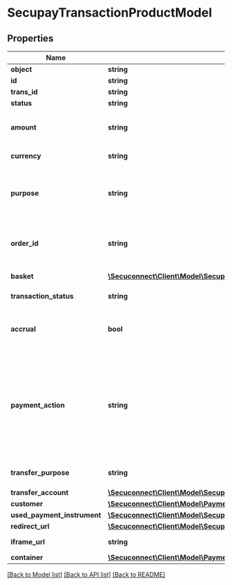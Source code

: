 # SecupayTransactionProductModel

## Properties
Name | Type | Description | Notes
------------ | ------------- | ------------- | -------------
**object** | **string** | Product name | [optional] 
**id** | **string** | ID of instance | [optional] 
**trans_id** | **string** | Transaction identifier | [optional] 
**status** | **string** | Transaction status | [optional] 
**amount** | **string** | Total amount of payment in cents (or the smallest cash unit of the relevant currency) | [optional] 
**currency** | **string** | ISO 4217 code of currency, eg EUR for Euro. | [optional] 
**purpose** | **string** | The purpose of the payment. This is the later assignment of the payment is for example on the account statement of the buyer. | [optional] 
**order_id** | **string** | Specifying an order number. Depending on the contract setting, this must be unique for each payment. | [optional] 
**basket** | [**\Secuconnect\Client\Model\SecupayBasketItem[]**](SecupayBasketItem.md) | A list of items that are being purchased. | [optional] 
**transaction_status** | **string** | Transaction status (number) | [optional] 
**accrual** | **bool** | Indicates whether the payment is locked for pay-out (TRUE) or not (FALSE). Standard value here is FALSE. | [optional] 
**payment_action** | **string** | Specifies whether a pre-authorization (\&quot;authorization\&quot;) or instant payment ( \&quot;sale\&quot;) is to be performed. Standard value here is \&quot;sale\&quot;. The collection of the pre-authorized payment is made with the \&quot;capture\&quot; command. | [optional] 
**transfer_purpose** | **string** | The purpose the payer needs to use for his transfer | [optional] 
**transfer_account** | [**\Secuconnect\Client\Model\SecupayTransactionProductModelTransferAccount**](SecupayTransactionProductModelTransferAccount.md) |  | [optional] 
**customer** | [**\Secuconnect\Client\Model\PaymentCustomersProductModel**](PaymentCustomersProductModel.md) | The customer object | [optional] 
**used_payment_instrument** | [**\Secuconnect\Client\Model\SecupayTransactionProductModelUsedPaymentInstrument**](SecupayTransactionProductModelUsedPaymentInstrument.md) |  | [optional] 
**redirect_url** | [**\Secuconnect\Client\Model\SecupayTransactionProductModelRedirectUrl**](SecupayTransactionProductModelRedirectUrl.md) |  | [optional] 
**iframe_url** | **string** | The url of the payment checkout iframe | [optional] 
**container** | [**\Secuconnect\Client\Model\PaymentContainersProductModel**](PaymentContainersProductModel.md) | The container object | [optional] 

[[Back to Model list]](../README.md#documentation-for-models) [[Back to API list]](../README.md#documentation-for-api-endpoints) [[Back to README]](../README.md)


